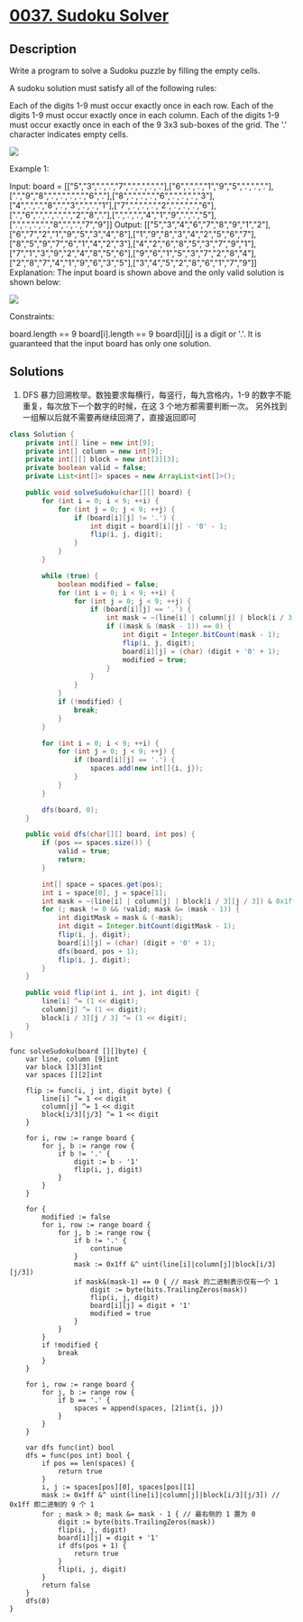 # [0037. Sudoku Solver](https://leetcode-cn.com/problems/sudoku-solver/)



## Description
Write a program to solve a Sudoku puzzle by filling the empty cells.

A sudoku solution must satisfy all of the following rules:

Each of the digits 1-9 must occur exactly once in each row.
Each of the digits 1-9 must occur exactly once in each column.
Each of the digits 1-9 must occur exactly once in each of the 9 3x3 sub-boxes of the grid.
The '.' character indicates empty cells.

![](https://assets.leetcode-cn.com/aliyun-lc-upload/uploads/2021/04/12/250px-sudoku-by-l2g-20050714svg.png)

Example 1:


Input: board = [["5","3",".",".","7",".",".",".","."],["6",".",".","1","9","5",".",".","."],[".","9","8",".",".",".",".","6","."],["8",".",".",".","6",".",".",".","3"],["4",".",".","8",".","3",".",".","1"],["7",".",".",".","2",".",".",".","6"],[".","6",".",".",".",".","2","8","."],[".",".",".","4","1","9",".",".","5"],[".",".",".",".","8",".",".","7","9"]]
Output: [["5","3","4","6","7","8","9","1","2"],["6","7","2","1","9","5","3","4","8"],["1","9","8","3","4","2","5","6","7"],["8","5","9","7","6","1","4","2","3"],["4","2","6","8","5","3","7","9","1"],["7","1","3","9","2","4","8","5","6"],["9","6","1","5","3","7","2","8","4"],["2","8","7","4","1","9","6","3","5"],["3","4","5","2","8","6","1","7","9"]]
Explanation: The input board is shown above and the only valid solution is shown below:


![](https://assets.leetcode-cn.com/aliyun-lc-upload/uploads/2021/04/12/250px-sudoku-by-l2g-20050714_solutionsvg.png)

Constraints:

board.length == 9
board[i].length == 9
board[i][j] is a digit or '.'.
It is guaranteed that the input board has only one solution.

## Solutions

1. DFS 暴力回溯枚举。数独要求每横行，每竖行，每九宫格内，1-9 的数字不能重复，每次放下一个数字的时候，在这 3 个地方都需要判断一次。
另外找到一组解以后就不需要再继续回溯了，直接返回即可


```java
class Solution {
    private int[] line = new int[9];
    private int[] column = new int[9];
    private int[][] block = new int[3][3];
    private boolean valid = false;
    private List<int[]> spaces = new ArrayList<int[]>();

    public void solveSudoku(char[][] board) {
        for (int i = 0; i < 9; ++i) {
            for (int j = 0; j < 9; ++j) {
                if (board[i][j] != '.') {
                    int digit = board[i][j] - '0' - 1;
                    flip(i, j, digit);
                }
            }
        }

        while (true) {
            boolean modified = false;
            for (int i = 0; i < 9; ++i) {
                for (int j = 0; j < 9; ++j) {
                    if (board[i][j] == '.') {
                        int mask = ~(line[i] | column[j] | block[i / 3][j / 3]) & 0x1ff;
                        if ((mask & (mask - 1)) == 0) {
                            int digit = Integer.bitCount(mask - 1);
                            flip(i, j, digit);
                            board[i][j] = (char) (digit + '0' + 1);
                            modified = true;
                        }
                    }
                }
            }
            if (!modified) {
                break;
            }
        }

        for (int i = 0; i < 9; ++i) {
            for (int j = 0; j < 9; ++j) {
                if (board[i][j] == '.') {
                    spaces.add(new int[]{i, j});
                }
            }
        }

        dfs(board, 0);
    }

    public void dfs(char[][] board, int pos) {
        if (pos == spaces.size()) {
            valid = true;
            return;
        }

        int[] space = spaces.get(pos);
        int i = space[0], j = space[1];
        int mask = ~(line[i] | column[j] | block[i / 3][j / 3]) & 0x1ff;
        for (; mask != 0 && !valid; mask &= (mask - 1)) {
            int digitMask = mask & (-mask);
            int digit = Integer.bitCount(digitMask - 1);
            flip(i, j, digit);
            board[i][j] = (char) (digit + '0' + 1);
            dfs(board, pos + 1);
            flip(i, j, digit);
        }
    }

    public void flip(int i, int j, int digit) {
        line[i] ^= (1 << digit);
        column[j] ^= (1 << digit);
        block[i / 3][j / 3] ^= (1 << digit);
    }
}
```

```golang
func solveSudoku(board [][]byte) {
    var line, column [9]int
    var block [3][3]int
    var spaces [][2]int

    flip := func(i, j int, digit byte) {
        line[i] ^= 1 << digit
        column[j] ^= 1 << digit
        block[i/3][j/3] ^= 1 << digit
    }

    for i, row := range board {
        for j, b := range row {
            if b != '.' {
                digit := b - '1'
                flip(i, j, digit)
            }
        }
    }

    for {
        modified := false
        for i, row := range board {
            for j, b := range row {
                if b != '.' {
                    continue
                }
                mask := 0x1ff &^ uint(line[i]|column[j]|block[i/3][j/3])
                if mask&(mask-1) == 0 { // mask 的二进制表示仅有一个 1
                    digit := byte(bits.TrailingZeros(mask))
                    flip(i, j, digit)
                    board[i][j] = digit + '1'
                    modified = true
                }
            }
        }
        if !modified {
            break
        }
    }

    for i, row := range board {
        for j, b := range row {
            if b == '.' {
                spaces = append(spaces, [2]int{i, j})
            }
        }
    }

    var dfs func(int) bool
    dfs = func(pos int) bool {
        if pos == len(spaces) {
            return true
        }
        i, j := spaces[pos][0], spaces[pos][1]
        mask := 0x1ff &^ uint(line[i]|column[j]|block[i/3][j/3]) // 0x1ff 即二进制的 9 个 1
        for ; mask > 0; mask &= mask - 1 { // 最右侧的 1 置为 0
            digit := byte(bits.TrailingZeros(mask))
            flip(i, j, digit)
            board[i][j] = digit + '1'
            if dfs(pos + 1) {
                return true
            }
            flip(i, j, digit)
        }
        return false
    }
    dfs(0)
}
```